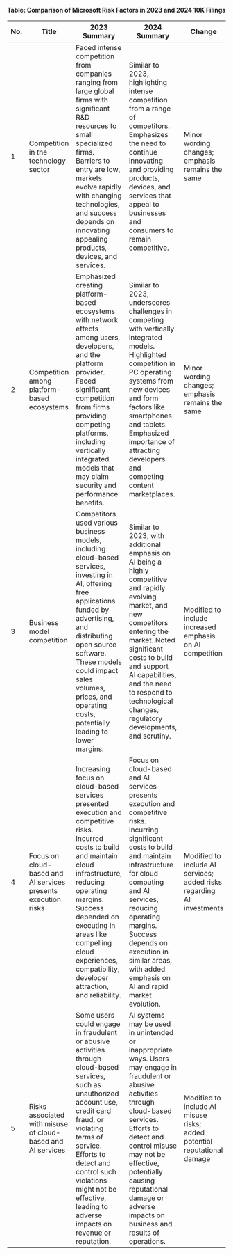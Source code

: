 **Table: Comparison of Microsoft Risk Factors in 2023 and 2024 10K Filings**

| No. | Title                                                     | 2023 Summary                                                                                                                                                                                                                                                                             | 2024 Summary                                                                                                                                                                                                                                                                              | Change                                                                   |
|-----|-----------------------------------------------------------|------------------------------------------------------------------------------------------------------------------------------------------------------------------------------------------------------------------------------------------------------------------------------------------|-------------------------------------------------------------------------------------------------------------------------------------------------------------------------------------------------------------------------------------------------------------------------------------------|--------------------------------------------------------------------------|
| 1   | Competition in the technology sector                      | Faced intense competition from companies ranging from large global firms with significant R&D resources to small specialized firms. Barriers to entry are low, markets evolve rapidly with changing technologies, and success depends on innovating appealing products, devices, and services. | Similar to 2023, highlighting intense competition from a range of competitors. Emphasizes the need to continue innovating and providing products, devices, and services that appeal to businesses and consumers to remain competitive.                                                     | Minor wording changes; emphasis remains the same                         |
| 2   | Competition among platform-based ecosystems               | Emphasized creating platform-based ecosystems with network effects among users, developers, and the platform provider. Faced significant competition from firms providing competing platforms, including vertically integrated models that may claim security and performance benefits.       | Similar to 2023, underscores challenges in competing with vertically integrated models. Highlighted competition in PC operating systems from new devices and form factors like smartphones and tablets. Emphasized importance of attracting developers and competing content marketplaces.      | Minor wording changes; emphasis remains the same                         |
| 3   | Business model competition                                | Competitors used various business models, including cloud-based services, investing in AI, offering free applications funded by advertising, and distributing open source software. These models could impact sales volumes, prices, and operating costs, potentially leading to lower margins.  | Similar to 2023, with additional emphasis on AI being a highly competitive and rapidly evolving market, and new competitors entering the market. Noted significant costs to build and support AI capabilities, and the need to respond to technological changes, regulatory developments, and scrutiny. | Modified to include increased emphasis on AI competition                 |
| 4   | Focus on cloud-based and AI services presents execution risks | Increasing focus on cloud-based services presented execution and competitive risks. Incurred costs to build and maintain cloud infrastructure, reducing operating margins. Success depended on executing in areas like compelling cloud experiences, compatibility, developer attraction, and reliability. | Focus on cloud-based and AI services presents execution and competitive risks. Incurring significant costs to build and maintain infrastructure for cloud computing and AI services, reducing operating margins. Success depends on execution in similar areas, with added emphasis on AI and rapid market evolution.               | Modified to include AI services; added risks regarding AI investments     |
| 5   | Risks associated with misuse of cloud-based and AI services     | Some users could engage in fraudulent or abusive activities through cloud-based services, such as unauthorized account use, credit card fraud, or violating terms of service. Efforts to detect and control such violations might not be effective, leading to adverse impacts on revenue or reputation.  | AI systems may be used in unintended or inappropriate ways. Users may engage in fraudulent or abusive activities through cloud-based services. Efforts to detect and control misuse may not be effective, potentially causing reputational damage or adverse impacts on business and results of operations.  | Modified to include AI misuse risks; added potential reputational damage |